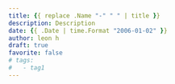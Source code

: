 ```yaml
---
title: {{ replace .Name "-" " " | title }}
description: Description
date: {{ .Date | time.Format "2006-01-02" }}
author: leon h
draft: true
favorite: false
# tags:
#   - tag1
---
```


